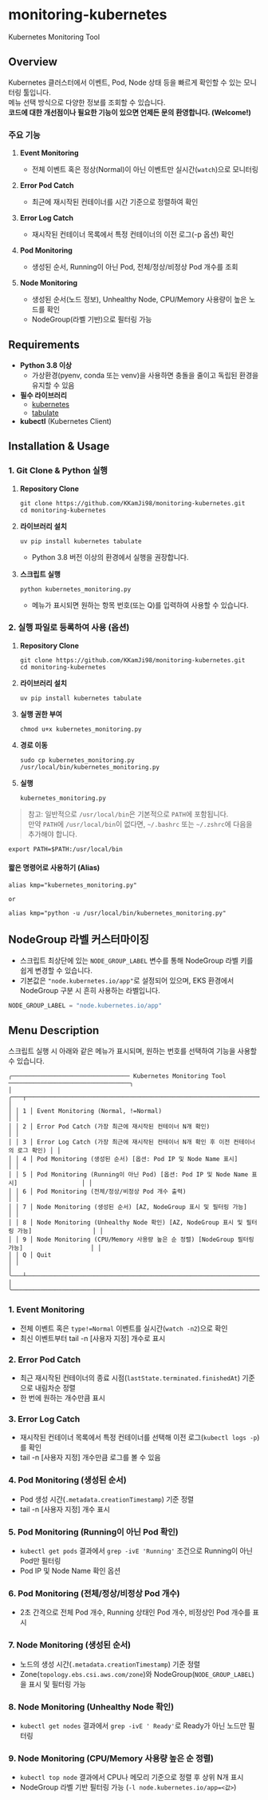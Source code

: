 # monitoring-kubernetes

Kubernetes Monitoring Tool

## Overview

Kubernetes 클러스터에서 이벤트, Pod, Node 상태 등을 빠르게 확인할 수 있는 모니터링 툴입니다.  
메뉴 선택 방식으로 다양한 정보를 조회할 수 있습니다.  
**코드에 대한 개선점이나 필요한 기능이 있으면 언제든 문의 환영합니다. (Welcome!)**

### 주요 기능

1. **Event Monitoring**  
   - 전체 이벤트 혹은 정상(Normal)이 아닌 이벤트만 실시간(`watch`)으로 모니터링

2. **Error Pod Catch**  
   - 최근에 재시작된 컨테이너를 시간 기준으로 정렬하여 확인

3. **Error Log Catch**  
   - 재시작된 컨테이너 목록에서 특정 컨테이너의 이전 로그(-p 옵션) 확인

4. **Pod Monitoring**  
   - 생성된 순서, Running이 아닌 Pod, 전체/정상/비정상 Pod 개수를 조회

5. **Node Monitoring**  
   - 생성된 순서(노드 정보), Unhealthy Node, CPU/Memory 사용량이 높은 노드를 확인
   - NodeGroup(라벨 기반)으로 필터링 가능

## Requirements

- **Python 3.8 이상**
  - 가상환경(pyenv, conda 또는 venv)을 사용하면 충돌을 줄이고 독립된 환경을 유지할 수 있음
- **필수 라이브러리**  
  - [kubernetes](https://pypi.org/project/kubernetes/)  
  - [tabulate](https://pypi.org/project/tabulate/)
- **kubectl** (Kubernetes Client)

## Installation & Usage

### 1. Git Clone & Python 실행

1. **Repository Clone**

   ```shell
   git clone https://github.com/KKamJi98/monitoring-kubernetes.git
   cd monitoring-kubernetes
   ```

2. **라이브러리 설치**

   ```shell
   uv pip install kubernetes tabulate
   ```

   - Python 3.8 버전 이상의 환경에서 실행을 권장합니다.

3. **스크립트 실행**

   ```shell
   python kubernetes_monitoring.py
   ```

   - 메뉴가 표시되면 원하는 항목 번호(또는 Q)를 입력하여 사용할 수 있습니다.

### 2. 실행 파일로 등록하여 사용 (옵션)

1. **Repository Clone**

   ```shell
   git clone https://github.com/KKamJi98/monitoring-kubernetes.git
   cd monitoring-kubernetes
   ```

2. **라이브러리 설치**

   ```shell
   uv pip install kubernetes tabulate
   ```

3. **실행 권한 부여**

   ```shell
   chmod u+x kubernetes_monitoring.py
   ```

4. **경로 이동**

   ```shell
   sudo cp kubernetes_monitoring.py /usr/local/bin/kubernetes_monitoring.py
   ```

5. **실행**

   ```shell
   kubernetes_monitoring.py
   ```

> 참고: 일반적으로 `/usr/local/bin`은 기본적으로 `PATH`에 포함됩니다.  
> 만약 `PATH`에 `/usr/local/bin`이 없다면, `~/.bashrc` 또는 `~/.zshrc`에 다음을 추가해야 합니다.

```shell
export PATH=$PATH:/usr/local/bin
```

#### 짧은 명령어로 사용하기 (Alias)

```shell
alias kmp="kubernetes_monitoring.py"

or

alias kmp="python -u /usr/local/bin/kubernetes_monitoring.py"
```

## NodeGroup 라벨 커스터마이징

- 스크립트 최상단에 있는 `NODE_GROUP_LABEL` 변수를 통해 NodeGroup 라벨 키를 쉽게 변경할 수 있습니다.
- 기본값은 `"node.kubernetes.io/app"`로 설정되어 있으며, EKS 환경에서 NodeGroup 구분 시 흔히 사용하는 라벨입니다.  

```python
NODE_GROUP_LABEL = "node.kubernetes.io/app"
```

## Menu Description

스크립트 실행 시 아래와 같은 메뉴가 표시되며, 원하는 번호를 선택하여 기능을 사용할 수 있습니다.

```
╭───────────────────────────────── Kubernetes Monitoring Tool ──────────────────────────────────╮
│ ╭───┬───────────────────────────────────────────────────────────────────────────────────────╮ │
│ │ 1 │ Event Monitoring (Normal, !=Normal)                                                   │ │
│ │ 2 │ Error Pod Catch (가장 최근에 재시작된 컨테이너 N개 확인)                              │ │
│ │ 3 │ Error Log Catch (가장 최근에 재시작된 컨테이너 N개 확인 후 이전 컨테이너의 로그 확인) │ │
│ │ 4 │ Pod Monitoring (생성된 순서) [옵션: Pod IP 및 Node Name 표시]                         │ │
│ │ 5 │ Pod Monitoring (Running이 아닌 Pod) [옵션: Pod IP 및 Node Name 표시]                  │ │
│ │ 6 │ Pod Monitoring (전체/정상/비정상 Pod 개수 출력)                                       │ │
│ │ 7 │ Node Monitoring (생성된 순서) [AZ, NodeGroup 표시 및 필터링 가능]                         │ │
│ │ 8 │ Node Monitoring (Unhealthy Node 확인) [AZ, NodeGroup 표시 및 필터링 가능]                 │ │
│ │ 9 │ Node Monitoring (CPU/Memory 사용량 높은 순 정렬) [NodeGroup 필터링 가능]                   │ │
│ │ Q │ Quit                                                                                  │ │
│ ╰───┴───────────────────────────────────────────────────────────────────────────────────────╯ │
╰───────────────────────────────────────────────────────────────────────────────────────────────╯
```

### 1. Event Monitoring

- 전체 이벤트 혹은 `type!=Normal` 이벤트를 실시간(`watch -n2`)으로 확인  
- 최신 이벤트부터 tail -n [사용자 지정] 개수로 표시

### 2. Error Pod Catch

- 최근 재시작된 컨테이너의 종료 시점(`lastState.terminated.finishedAt`) 기준으로 내림차순 정렬  
- 한 번에 원하는 개수만큼 표시

### 3. Error Log Catch

- 재시작된 컨테이너 목록에서 특정 컨테이너를 선택해 이전 로그(`kubectl logs -p`)를 확인  
- tail -n [사용자 지정] 개수만큼 로그를 볼 수 있음

### 4. Pod Monitoring (생성된 순서)

- Pod 생성 시간(`.metadata.creationTimestamp`) 기준 정렬  
- tail -n [사용자 지정] 개수 표시

### 5. Pod Monitoring (Running이 아닌 Pod 확인)

- `kubectl get pods` 결과에서 `grep -ivE 'Running'` 조건으로 Running이 아닌 Pod만 필터링  
- Pod IP 및 Node Name 확인 옵션

### 6. Pod Monitoring (전체/정상/비정상 Pod 개수)

- 2초 간격으로 전체 Pod 개수, Running 상태인 Pod 개수, 비정상인 Pod 개수를 표시

### 7. Node Monitoring (생성된 순서)

- 노드의 생성 시간(`.metadata.creationTimestamp`) 기준 정렬  
- Zone(`topology.ebs.csi.aws.com/zone`)와 NodeGroup(`NODE_GROUP_LABEL`)을 표시 및 필터링 가능

### 8. Node Monitoring (Unhealthy Node 확인)

- `kubectl get nodes` 결과에서 `grep -ivE ' Ready'`로 Ready가 아닌 노드만 필터링

### 9. Node Monitoring (CPU/Memory 사용량 높은 순 정렬)

- `kubectl top node` 결과에서 CPU나 메모리 기준으로 정렬 후 상위 N개 표시  
- NodeGroup 라벨 기반 필터링 가능 (`-l node.kubernetes.io/app=<값>`)
